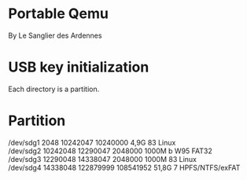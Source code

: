 Portable Qemu  
=============  
  
By Le Sanglier des Ardennes  
  
  
USB key initialization  
======================  
  
Each directory is a partition.  
  
  
Partition 
=========  

/dev/sdg1                 2048  10242047  10240000  4,9G 83 Linux  
/dev/sdg2             10242048  12290047   2048000 1000M  b W95 FAT32  
/dev/sdg3             12290048  14338047   2048000 1000M 83 Linux  
/dev/sdg4             14338048 122879999 108541952 51,8G  7 HPFS/NTFS/exFAT  
  
